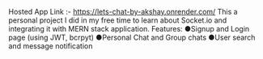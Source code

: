 Hosted App Link :- https://lets-chat-by-akshay.onrender.com/
This a personal project I did in my free time to learn about Socket.io and integrating it with MERN stack application.
Features:
●Signup and Login page (using JWT, bcrpyt)
●Personal Chat and Group chats
●User search and message notification
